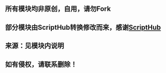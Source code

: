 ## 所有模块均非原创，自用，请勿Fork

## 部分模块由ScriptHub转换修改而来，感谢[ScriptHub](https://github.com/Script-Hub-Org/Script-Hub)

## 来源：见模块内说明

## 如有侵权，请联系删除！